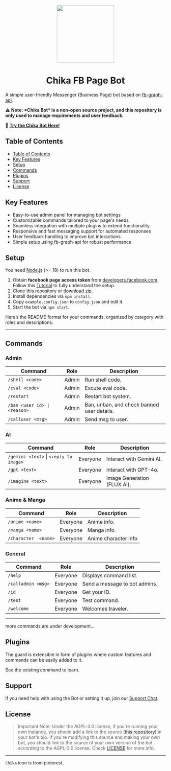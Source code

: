 <p align="center">
  <img src="https://i.postimg.cc/HnjXPhSr/429544444-122096605454238376-4113409750803799159-n.jpg" width="180" height="180">
  <h1 align="center">Chika FB Page Bot</h1>
</p>

A simple user-friendly Messenger (Business Page) bot based on [fb-graph-api](https://github.com/tas33n/fb-graph-api).

⚠️ **Note: \***Chika Bot**\* is a non-open source project, and this repository is only used to manage requirements and user feedback.**

🚀 **[Try the Chika Bot Here!](https://www.facebook.com/profile.php?id=61557151286096)**

## Table of Contents

- [Table of Contents](#table-of-contents)
- [Key Features](#key-features)
- [Setup](#setup)
- [Commands](#commands)
- [Plugins](#plugins)
- [Support](#support)
- [License](#license)

## Key Features

- Easy-to-use admin panel for managing bot settings
- Customizable commands tailored to your page's needs
- Seamless integration with multiple plugins to extend functionality
- Responsive and fast messaging support for automated responses
- User feedback handling to improve bot interactions
- Simple setup using fb-graph-api for robust performance

## Setup

You need [Node.js](https://nodejs.org/) (>= 18) to run this bot.

1. Obtain **facebook page access token** from [developers.facebook.com](https://developers.facebook.com).
   Follow this [Tutorial](/TUTORIAL.md) to fully understand the setup.
2. Clone this repository or [download zip](https://github.com/tas33n/Chika-FB-Page-Bot/archive/main.zip).
3. Install dependencies via `npm install`.
4. Copy `example.config.json` to `config.json` and edit it.
5. Start the bot via `npm start`.

Here’s the README format for your commands, organized by category with roles and descriptions:

---

## Commands

### Admin

| Command                      | Role  | Description                                |
| ---------------------------- | ----- | ------------------------------------------ |
| `/shell <code>`              | Admin | Run shell code.                            |
| `/eval <code>`               | Admin | Excute eval code.                          |
| `/restart`                   | Admin | Restart bot system.                        |
| `/ban <user id> \| <reason>` | Admin | Ban, unban, and check banned user details. |
| `/calluser <msg>`            | Admin | Send msg to user.                          |

### AI

| Command                                | Role     | Description                 |
| -------------------------------------- | -------- | --------------------------- |
| `/gemini <text>` \| `<reply to image>` | Everyone | Interact with Gemini AI.    |
| `/gpt <text>`                          | Everyone | Interact with GPT-4o.       |
| `/imagine <text>`                      | Everyone | Image Generation (FLUX Ai). |

### Anime & Manga

| Command              | Role     | Description          |
| -------------------- | -------- | -------------------- |
| `/anime <name>`      | Everyone | Anime info.          |
| `/manga <name>`      | Everyone | Manga info.          |
| `/character  <name>` | Everyone | Anime character info |

### General

| Command            | Role     | Description                   |
| ------------------ | -------- | ----------------------------- |
| `/help`            | Everyone | Displays command list.        |
| `/calladmin <msg>` | Everyone | Send a message to bot admins. |
| `/id`              | Everyone | Get your ID.                  |
| `/test`            | Everyone | Test command.                 |
| `/welcome`         | Everyone | Welcomes traveler.            |

---

more commands are under development...

## Plugins

The guard is extensible in form of plugins where custom features and commands can be easily added to it.

See the existing command to learn.

## Support

If you need help with using the Bot or setting it up, join our [Support Chat](https://t.me/misfits_zone).

## License

> Important Note: Under the AGPL-3.0 license, if you're running your own instance, you should add a link to the source [(this repository)](https://github.com/tas33n/Chika-FB-Page-Bot) in your bot's bio. If you're modifying this source and making your own bot, you should link to the source of your own version of the bot according to the AGPL-3.0 license. Check [LICENSE](LICENSE) for more info.

---

`Chika` icon is from pinterest.
